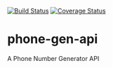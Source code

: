 
[![Build Status](https://travis-ci.org/yomigeek/phone-gen-api.svg?branch=develop)](https://travis-ci.org/yomigeek/phone-gen-api)
[![Coverage Status](https://coveralls.io/repos/github/yomigeek/phone-gen-api/badge.svg?branch=develop)](https://coveralls.io/github/yomigeek/phone-gen-api?branch=develop)

# phone-gen-api
A Phone Number Generator API
